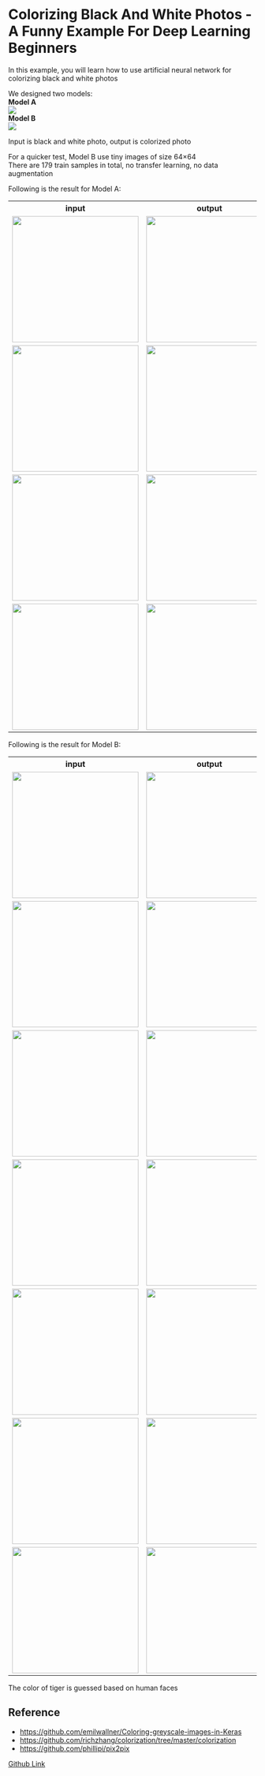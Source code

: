 Colorizing Black And White Photos - A Funny Example For Deep Learning Beginners
====
In this example, you will learn how to use artificial neural network for colorizing black and white photos

We designed two models:<br>
**Model A**
<br><img src="model_a/files/model.png" max-width="500px" /><br>
**Model B**
<br><img src="model_b/files/model.png" max-width="500px" /><br>

Input is black and white photo, output is colorized photo

For a quicker test, Model B use tiny images of size 64×64<br>
There are 179 train samples in total, no transfer learning, no data augmentation

Following is the result for Model A:
<table>
<tr><th>input</th><th>output</th></tr>	
<tr><td><img src="model_a/files/Predict/group2/chengmei.png" width="256px" /></td>
<td><img src="model_a/files/Predict/group2/output/chengmei.png" width="256px" /></td></tr>
<tr><td><img src="model_a/files/Predict/group2/leifeng.png" width="256px" /></td>
<td><img src="model_a/files/Predict/group2/output/leifeng.png" width="256px" /></td></tr>
<tr><td><img src="model_a/files/Predict/group2/marie_curie.png" width="256px" /></td>
<td><img src="model_a/files/Predict/group2/output/marie_curie.png" width="256px" /></td></tr>
<tr><td><img src="model_a/files/Predict/group2/turing.png" width="256px" /></td>
<td><img src="model_a/files/Predict/group2/output/turing.png" width="256px" /></td></tr>
</table>

Following is the result for Model B:
<table>
<tr><th>input</th><th>output</th></tr>	
<tr><td><img src="model_b/files/Predict/group2/64/luxun.png" width="256px" /></td>
<td><img src="model_b/files/Predict/group2/64/output/luxun.png" width="256px" /></td></tr>
<tr><td><img src="model_b/files/Predict/group2/64/chengmei.png" width="256px" /></td>
<td><img src="model_b/files/Predict/group2/64/output/chengmei.png" width="256px" /></td></tr>
<tr><td><img src="model_b/files/Predict/group2/64/leifeng.png" width="256px" /></td>
<td><img src="model_b/files/Predict/group2/64/output/leifeng.png" width="256px" /></td></tr>
<tr><td><img src="model_b/files/Predict/group2/64/marie_curie.png" width="256px" /></td>
<td><img src="model_b/files/Predict/group2/64/output/marie_curie.png" width="256px" /></td></tr>
<tr><td><img src="model_b/files/Predict/group2/64/carson.png" width="256px" /></td>
<td><img src="model_b/files/Predict/group2/64/output/carson.png" width="256px" /></td></tr>
<tr><td><img src="model_b/files/Predict/group2/64/turing.png" width="256px" /></td>
<td><img src="model_b/files/Predict/group2/64/output/turing.png" width="256px" /></td></tr>
<tr><td><img src="model_b/files/Predict/group2/64/tiger.png" width="256px" /></td>
<td><img src="model_b/files/Predict/group2/64/output/tiger.png" width="256px" /></td></tr>
</table>
The color of tiger is guessed based on human faces

Reference
----
* https://github.com/emilwallner/Coloring-greyscale-images-in-Keras
* https://github.com/richzhang/colorization/tree/master/colorization
* https://github.com/phillipi/pix2pix

[Github Link](https://github.com/microic/niy/tree/master/examples/colorizing_photos)